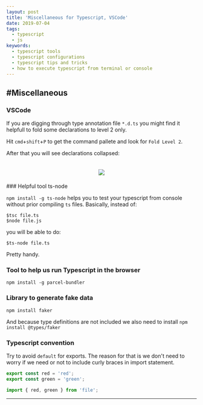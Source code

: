 ```yaml
---
layout: post
title: 'Miscellaneous for Typescript, VSCode'
date: 2019-07-04
tags:
  - typescript
  - js
keywords:
  - typescript tools
  - typescript configurations
  - typescript tips and tricks
  - how to execute typescript from terminal or console
---
```


## #Miscellaneous

### VSCode

If you are digging through type annotation file `*.d.ts` you might find it helpfull to fold some declarations to level 2 only.

Hit `cmd`+`shift`+`P` to get the command pallete and look for `Fold Level 2`.

After that you will see declarations collapsed:

<div style="width: 100%; text-align: center; padding: 20px 0;">
<img src="{{site.baseurl}}/assets/ts.fold.png"/>
</div>
<!--more-->
### Helpful tool ts-node

`npm install -g ts-node` helps you to test your typescript from console without prior compiling `ts` files. Basically, instead of:

```
$tsc file.ts
$node file.js
```

you will be able to do:

```
$ts-node file.ts
```

Pretty handy.

### Tool to help us run Typescript in the browser

```
npm install -g parcel-bundler
```

### Library to generate fake data

```
npm install faker
```

And because type definitions are not included we also need to install `npm install @types/faker`

### Typescript convention

Try to avoid `default` for exports. The reason for that is we don't need to worry if we need or not to include curly braces in import statement.

```typescript
export const red = 'red';
export const green = 'green';
```

```typescript
import { red, green } from 'file';
```

---
